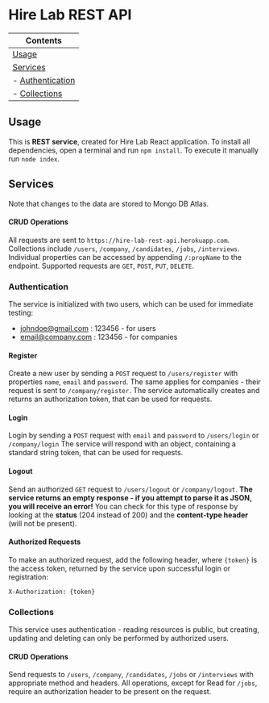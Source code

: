 # Hire Lab REST API

| Contents
|---
| [Usage](#usage)
| [Services](#services)
| - [Authentication](#authentication)
| - [Collections](#collections)

## Usage

This is **REST service**, created for Hire Lab React application.
To install all dependencies, open a terminal and run `npm install`.
To execute it manually run `node index`.

## Services

Note that changes to the data are stored to Mongo DB Atlas.


#### CRUD Operations

All requests are sent to `https://hire-lab-rest-api.herokuapp.com`. Collections include `/users`, `/company`, `/candidates`, `/jobs`, `/interviews`.  Individual properties can be accessed by appending `/:propName` to the endpoint. Supported requests are `GET`, `POST`, `PUT`, `DELETE`.

### Authentication

The service is initialized with two users, which can be used for immediate testing:
* johndoe@gmail.com : 123456 - for users
* email@company.com : 123456 - for companies

#### Register
Create a new user by sending a `POST` request to `/users/register` with properties `name`, `email` and `password`. The same applies for companies - their request is sent to `/company/register`. The service automatically creates and returns an authorization token, that can be used for requests. 

#### Login
Login by sending a `POST` request with `email` and `password` to `/users/login` or `/company/login` The service will respond with an object, containing a standard string token, that can be used for requests.

#### Logout
Send an authorized `GET` request to `/users/logout` or `/company/logout`. **The service returns an empty response - if you attempt to parse it as JSON, you will receive an error!** You can check for this type of response by looking at the **status** (204 instead of 200) and the **content-type header** (will not be present).


#### Authorized Requests
To make an authorized request, add the following header, where `{token}` is the access token, returned by the service upon successful login or registration:
```
X-Authorization: {token}
```

### Collections

This service uses authentication - reading resources is public, but creating, updating and deleting can only be performed by authorized users.

#### CRUD Operations

Send requests to `/users`, `/company`, `/candidates`, `/jobs` or `/interviews` with appropriate method and headers. All operations, except for Read for 
`/jobs`, require an authorization header to be present on the request.
